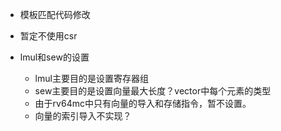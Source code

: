 - 模板匹配代码修改

- 暂定不使用csr

- lmul和sew的设置
    - lmul主要目的是设置寄存器组
    - sew主要目的是设置向量最大长度？vector中每个元素的类型
    - 由于rv64mc中只有向量的导入和存储指令，暂不设置。
    - 向量的索引导入不实现？
    
